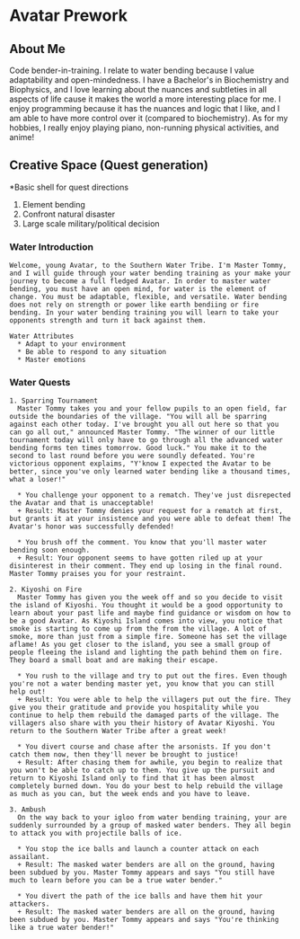 # Avatar Prework

## About Me
  Code bender-in-training. I relate to water bending because I value adaptability and open-mindedness. I have a Bachelor's in Biochemistry and Biophysics, and I love learning about the nuances and subtleties in all aspects of life cause it makes the world a more interesting place for me. I enjoy programming because it has the nuances and logic that I like, and I am able to have more control over it (compared to biochemistry). As for my hobbies, I really enjoy playing piano, non-running physical activities, and anime!

## Creative Space (Quest generation)
  *Basic shell for quest directions

  1. Element bending
  2. Confront natural disaster
  3. Large scale military/political decision

  ### Water Introduction

    Welcome, young Avatar, to the Southern Water Tribe. I'm Master Tommy, and I will guide through your water bending training as your make your journey to become a full fledged Avatar. In order to master water bending, you must have an open mind, for water is the element of change. You must be adaptable, flexible, and versatile. Water bending does not rely on strength or power like earth bendiing or fire bending. In your water bending training you will learn to take your opponents strength and turn it back against them.
    
    Water Attributes
      * Adapt to your environment
      * Be able to respond to any situation
      * Master emotions

  ### Water Quests
    1. Sparring Tournament
      Master Tommy takes you and your fellow pupils to an open field, far outside the boundaries of the village. "You will all be sparring against each other today. I've brought you all out here so that you can go all out," announced Master Tommy. "The winner of our little tournament today will only have to go through all the advanced water bending forms ten times tomorrow. Good luck." You make it to the second to last round before you were soundly defeated. You're victorious opponent explaims, "Y'know I expected the Avatar to be better, since you've only learned water bending like a thousand times, what a loser!"
      
      * You challenge your opponent to a rematch. They've just disrepected the Avatar and that is unacceptable!
      + Result: Master Tommy denies your request for a rematch at first, but grants it at your insistence and you were able to defeat them! The Avatar's honor was successfully defended!
      
      * You brush off the comment. You know that you'll master water bending soon enough.
      + Result: Your opponent seems to have gotten riled up at your disinterest in their comment. They end up losing in the final round. Master Tommy praises you for your restraint.

    2. Kiyoshi on Fire
      Master Tommy has given you the week off and so you decide to visit the island of Kiyoshi. You thought it would be a good opportunity to learn about your past life and maybe find guidance or wisdom on how to be a good Avatar. As Kiyoshi Island comes into view, you notice that smoke is starting to come up from the from the village. A lot of smoke, more than just from a simple fire. Someone has set the village aflame! As you get closer to the island, you see a small group of people fleeing the island and lighting the path behind them on fire. They board a small boat and are making their escape.
      
      * You rush to the village and try to put out the fires. Even though you're not a water bending master yet, you know that you can still help out!
      + Result: You were able to help the villagers put out the fire. They give you their gratitude and provide you hospitality while you continue to help them rebuild the damaged parts of the village. The villagers also share with you their history of Avatar Kiyoshi. You return to the Southern Water Tribe after a great week!

      * You divert course and chase after the arsonists. If you don't catch them now, then they'll never be brought to justice!
      + Result: After chasing them for awhile, you begin to realize that you won't be able to catch up to them. You give up the pursuit and return to Kiyoshi Island only to find that it has been almost completely burned down. You do your best to help rebuild the village as much as you can, but the week ends and you have to leave. 

    3. Ambush
      On the way back to your igloo from water bending training, your are suddenly surrounded by a group of masked water benders. They all begin to attack you with projectile balls of ice.

      * You stop the ice balls and launch a counter attack on each assailant.
      + Result: The masked water benders are all on the ground, having been subdued by you. Master Tommy appears and says "You still have much to learn before you can be a true water bender."

      * You divert the path of the ice balls and have them hit your attackers.
      + Result: The masked water benders are all on the ground, having been subdued by you. Master Tommy appears and says "You're thinking like a true water bender!"
